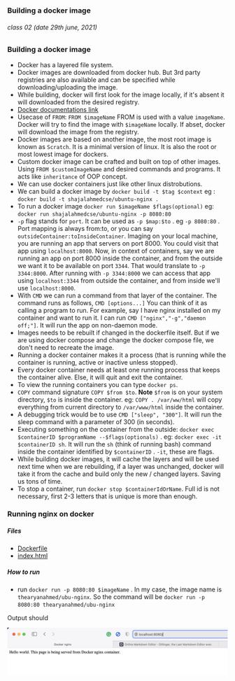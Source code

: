 ### Building a docker image
###### class 02 (date 29th june, 2021)

### Building a docker image

- Docker has a layered file system. 
- Docker images are downloaded from docker hub. But 3rd party registries are also available and can be specified while downloading/uploading the image.
- While building, docker will first look for the image locally, if it's absent it will downloaded from the desired registry.
- [Docker documentations link](https://docs.docker.com)
- Usecase of `FROM`: `FROM $imageName` FROM is used with a value `imageName`. Docker will try to find the image with `$imageName` locally. If abset, docker will download the image from the registry.
- Docker images are based on another image, the most root image is known as `Scratch`. It is a minimal version of linux. It is also the root or most lowest image for dockers.
- Custom docker image can be crafted and built on top of other images. Using `FROM $customImageName` and desired commands and programs. It acts like `inheritance` of OOP concept.
- We can use docker containers just like other linux distrobutions.
- We can build a docker image by `docker build -t $tag $context` eg : `docker build -t shajalahmedcse/ubuntu-nginx .`  
- To run a docker image `docker run $imageName $flags(optional)` eg: `docker run shajalahmedcse/ubuntu-nginx -p 8080:80`
- `-p` flag stands for `port`. It can be used as `-p $map:$to` . eg `-p 8080:80` . Port mapping is always from:to, or you can say `outsideContainer:toInsideContainer`. Imaging on your local machine, you are running an app that servers on port 8000. You could visit that app using `localhost:8000`. Now, in context of containers, say we are running an app on port 8000 inside the container, and from the outside
we want it to be available on port `3344`. That would translate to `-p 3344:8000`. After running with `-p 3344:8000` we can access that app using `localhost:3344` from outside the container, and from inside we'll use `localhost:8000`.
- With `CMD` we can run a command from that layer of the container. The command runs as follows, `CMD [options...]` You can think of it as calling a program to run. For example, say I have nginx installed on my container and want to run it. I can run `CMD ["nginx","-g","daemon off;"]`. It will run the app on non-daemon mode.
- Images needs to be rebuilt if changed in the dockerfile itself. But if we are using docker compose and change the docker compose file, we don't need to recreate the image.
- Running a docker container makes it a process (that is running while the container is running, active or inactive unless stopped).
- Every docker container needs at least one running process that keeps the container alive. Else, it will quit and exit the container.
- To view the running containers you can type `docker ps`.
- `COPY` command signature `COPY $from $to`. **Note** `$from` is on your system directory, `$to` is inside the container. eg: `COPY . /var/ww/html` will copy everything from current directory to `/var/www/html` inside the container.
- A debugging trick would be to use `CMD ["sleep", "300"]`. It will run the sleep command with a parameter of 300 (in seconds).
- Executing something on the container from the outside: `docker exec $containerID $programName --$flags(optionals)` . eg: `docker exec -it $containerID sh`. It will run the `sh` (think of running bash) command inside the container identified by `$containerID` . `-it`, these are flags.
- While building docker images, it will cache the layers and will be used next time when we are rebuilding, if a layer was unchanged, docker will take it from the cache and build only the new / changed layers. Saving us tons of time.
- To stop a container, run `docker stop $containerIdOrName`. Full id is not necessary, first 2-3 letters that is unique is more than enough.

### Running nginx on docker

##### Files 
- [Dockerfile](https://github.com/thearyanahmed/learning-docker/tree/master/class_02/Dockerfile) 
- [index.html](https://github.com/thearyanahmed/learning-docker/tree/master/class_02/index.html)

##### How to run 
- run `docker run -p 8080:80 $imageName` . In my case, the image name is `thearyanahmed/ubu-nginx`. So the command will be `docker run -p 8080:80 thearyanahmed/ubu-nginx`  

Output should 

![Running nginx using docker](screenshot.png?raw=true "Running nginx using docker")




